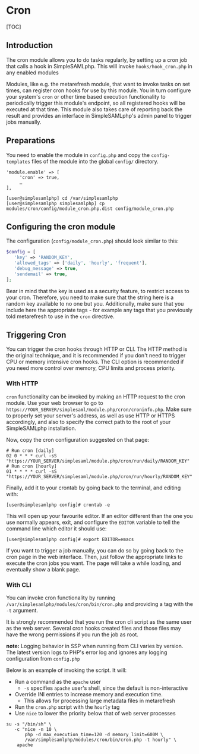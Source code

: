 # Cron

[TOC]

## Introduction

The cron module allows you to do tasks regularly, by setting up a cron
job that calls a hook in SimpleSAMLphp.  This will invoke
`hooks/hook_cron.php` in any enabled modules

Modules, like e.g. the metarefresh module, that want to invoke tasks
on set times, can register cron hooks for use by this module. You in turn
configure your system's `cron` or other time based execution functionality
to periodically trigger this module's endpoint, so all registered hooks
will be executed at that time. This module also takes care of reporting
back the result and provides an interface in SimpleSAMLphp's admin
panel to trigger jobs manually.

## Preparations

You need to enable the module in `config.php` and copy the `config-templates` files of the module into the global `config/` directory.

```shell
'module.enable' => [
     'cron' => true,
     …
],
```

```shell
[user@simplesamlphp] cd /var/simplesamlphp
[user@simplesamlphp simplesamlphp] cp modules/cron/config/module_cron.php.dist config/module_cron.php
```

## Configuring the cron module

The configuration (`config/module_cron.php`) should look similar to this:

```php
$config = [
   'key' => 'RANDOM_KEY',
   'allowed_tags' => ['daily', 'hourly', 'frequent'],
   'debug_message' => true,
   'sendemail' => true,
];
```

Bear in mind that the key is used as a security feature, to restrict
access to your cron. Therefore, you need to make sure that the string
here is a random key available to no one but you. Additionally, make
sure that you include here the appropriate tags - for example any tags
that you previously told metarefresh to use in the `cron` directive.

## Triggering Cron

You can trigger the cron hooks through HTTP or CLI.  The HTTP method
is the original technique, and it is recommended if you don't need to
trigger CPU or memory intensive cron hooks.  The CLI option is
recommended if you need more control over memory, CPU limits and
process priority.

### With HTTP

`cron` functionality can be invoked by making an HTTP request to the
cron module.  Use your web browser to go to
`https://YOUR_SERVER/simplesaml/module.php/cron/croninfo.php`. Make
sure to properly set your server's address, as well as use HTTP or
HTTPS accordingly, and also to specify the correct path to the root of
your SimpleSAMLphp installation.

Now, copy the cron configuration suggested on that page:

```text
# Run cron [daily]
02 0 * * * curl -sS "https://YOUR_SERVER/simplesaml/module.php/cron/run/daily/RANDOM_KEY"
# Run cron [hourly]
01 * * * * curl -sS "https://YOUR_SERVER/simplesaml/module.php/cron/run/hourly/RANDOM_KEY"
```

Finally, add it to your crontab by going back to the terminal, and editing with:

```shell
[user@simplesamlphp config]# crontab -e
```

This will open up your favourite editor. If an editor different than
the one you use normally appears, exit, and configure the `EDITOR`
variable to tell the command line which editor it should use:

```shell
[user@simplesamlphp config]# export EDITOR=emacs
```

If you want to trigger a job manually, you can do
so by going back to the cron page in the web interface. Then, just
follow the appropriate links to execute the cron jobs you want. The
page will take a while loading, and eventually show a blank page.

### With CLI

You can invoke cron functionality by running
`/var/simplesamlphp/modules/cron/bin/cron.php` and providing a tag
with the `-t` argument.

It is strongly recommended that you run the cron cli script as the
same user as the web server.  Several cron hooks created files and
those files may have the wrong permissions if you run the job as root.

**note:** Logging behavior in SSP when running from CLI varies by
version. The latest version logs to PHP's error log and ignores any
logging configuration from `config.php`

Below is an example of invoking the script. It will:

* Run a command as the `apache` user
  * `-s` specifies `apache` user's shell, since the default is non-interactive
* Override INI entries to increase memory and execution time.
  * This allows for processing large metadata files in metarefresh
* Run the `cron.php` script with the `hourly` tag
* Use `nice` to lower the priority below that of web server processes

```shell
su -s "/bin/sh" \
   -c "nice -n 10 \
       php -d max_execution_time=120 -d memory_limit=600M \
       /var/simplesamlphp/modules/cron/bin/cron.php -t hourly" \
    apache

```
